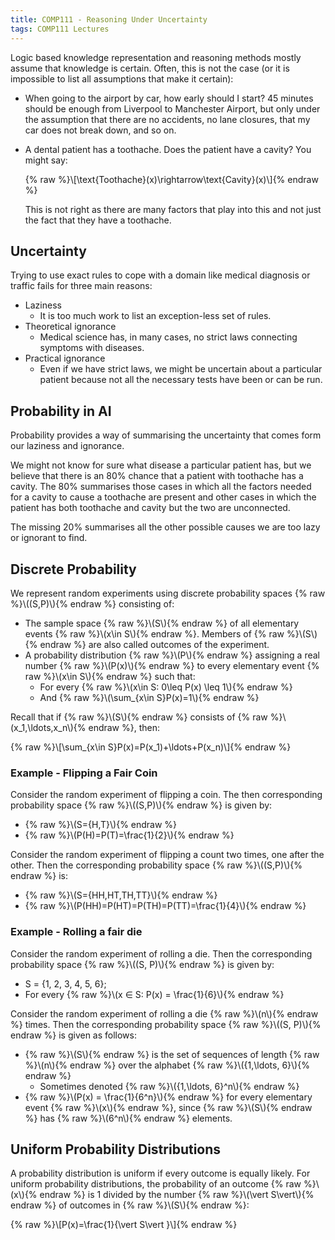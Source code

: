 ```yaml
---
title: COMP111 - Reasoning Under Uncertainty
tags: COMP111 Lectures
---
```

Logic based knowledge representation and reasoning methods mostly assume that knowledge is certain. Often, this is not the case (or it is impossible to list all assumptions that make it certain):

* When going to the airport by car, how early should I start? 45 minutes should be enough from Liverpool to Manchester Airport, but only under the assumption that there are no accidents, no lane closures, that my car does not break down, and so on.
* A dental patient has a toothache. Does the patient have a cavity? You might say:

	{% raw %}\\\[\text{Toothache}(x)\rightarrow\text{Cavity}(x)\\\]{% endraw %}

	This is not right as there are many factors that play into this and not just the fact that they have a toothache.
	
## Uncertainty
Trying to use exact rules to cope with a domain like medical diagnosis or traffic fails for three main reasons:

* Laziness
	* It is too much work to list an exception-less set of rules.
* Theoretical ignorance
	* Medical science has, in many cases, no strict laws connecting symptoms with diseases.
* Practical ignorance
	* Even if we have strict laws, we might be uncertain about a particular patient because not all the necessary tests have been or can be run.
	
## Probability in AI

Probability provides a way of summarising the uncertainty that comes form our laziness and ignorance.

We might not know for sure what disease a particular patient has, but we believe that there is an 80% chance that a patient with toothache has a cavity. The 80% summarises those cases in which all the factors needed for a cavity to cause a toothache are present and other cases in which the patient has both toothache and cavity but the two are unconnected.

The missing 20% summarises all the other possible causes we are too lazy or ignorant to find.

## Discrete Probability
We represent random experiments using discrete probability spaces {% raw %}\\\((S,P)\\\){% endraw %} consisting of:

* The sample space {% raw %}\\\(S\\\){% endraw %} of all elementary events {% raw %}\\\(x\in S\\\){% endraw %}. Members of {% raw %}\\\(S\\\){% endraw %} are also called outcomes of the experiment.
* A probability distribution {% raw %}\\\(P\\\){% endraw %} assigning a real number {% raw %}\\\(P(x)\\\){% endraw %} to every elementary event {% raw %}\\\(x\in S\\\){% endraw %} such that:
	* For every {% raw %}\\\(x\in S: 0\leq P(x) \leq 1\\\){% endraw %}
	* And {% raw %}\\\(\sum_{x\in S}P(x)=1\\\){% endraw %}
	
Recall that if {% raw %}\\\(S\\\){% endraw %} consists of {% raw %}\\\(x_1,\ldots,x_n\\\){% endraw %}, then:

{% raw %}\\\[\sum_{x\in S}P(x)=P(x_1)+\ldots+P(x_n)\\\]{% endraw %}

### Example - Flipping a Fair Coin
Consider the random experiment of flipping a coin. The then corresponding probability space {% raw %}\\\((S,P)\\\){% endraw %} is given by:

* {% raw %}\\\(S=\{H,T\}\\\){% endraw %}
* {% raw %}\\\(P(H)=P(T)=\frac{1}{2}\\\){% endraw %}

Consider the random experiment of flipping a count two times, one after the other. Then the corresponding probability space {% raw %}\\\((S,P)\\\){% endraw %} is:

* {% raw %}\\\(S=\{HH,HT,TH,TT\}\\\){% endraw %}
* {% raw %}\\\(P(HH)=P(HT)=P(TH)=P(TT)=\frac{1}{4}\\\){% endraw %}

### Example - Rolling a fair die
Consider the random experiment of rolling a die. Then the corresponding probability space {% raw %}\\\((S, P)\\\){% endraw %} is given by:

* S = {1, 2, 3, 4, 5, 6};
* For every {% raw %}\\\(x ∈ S: P(x) = \frac{1}{6}\\\){% endraw %}

Consider the random experiment of rolling a die {% raw %}\\\(n\\\){% endraw %} times. Then the corresponding probability space {% raw %}\\\((S, P)\\\){% endraw %} is given as follows:

* {% raw %}\\\(S\\\){% endraw %} is the set of sequences of length {% raw %}\\\(n\\\){% endraw %} over the alphabet {% raw %}\\\(\{1,\ldots, 6\}\\\){% endraw %}
	* Sometimes denoted {% raw %}\\\(\{1,\ldots, 6\}^n\\\){% endraw %}
* {% raw %}\\\(P(x) = \frac{1}{6^n}\\\){% endraw %} for every elementary event {% raw %}\\\(x\\\){% endraw %}, since {% raw %}\\\(S\\\){% endraw %} has {% raw %}\\\(6^n\\\){% endraw %} elements.

## Uniform Probability Distributions
A probability distribution is uniform if every outcome is equally likely. For uniform probability distributions, the probability of an outcome {% raw %}\\\(x\\\){% endraw %} is 1 divided by the number {% raw %}\\\(\vert S\vert\\\){% endraw %} of outcomes in {% raw %}\\\(S\\\){% endraw %}:

{% raw %}\\\[P(x)=\frac{1}{\vert S\vert }\\\]{% endraw %}
